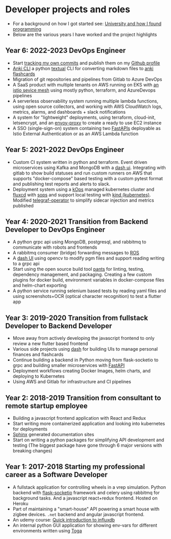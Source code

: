 # Developer projects and roles
- For a background on how I got started see: [University and how I found programming](00_university.md)
- Below are the various years I have worked and the project highlights 

## Year 6: 2022-2023 DevOps Engineer
- Start [tracking my own commits](../projects/01_commit_stats.md) and publish them on my [Github profile](https://github.com/EspenAlbert)
- [Anki CLI](../projects/02_anki_cli.md) a python [textual](https://textual.textualize.io/) CLI for converting markdown files to [anki flashcards](https://apps.ankiweb.net/)
- Migration of git repositories and pipelines from Gitlab to Azure DevOps
- A SaaS product with multiple tenants on AWS running on EKS with [an istio sevice mesh](https://istio.io/latest/docs/) using mostly python, terraform, and AzureDevops pipelines
- A serverless observability system running multiple lambda functions, using open source collectors, and working with AWS CloudWatch logs, metrics, alarms, and dashboards + slack notifications
- A system for "lightweight" deployments, using terraform, cloud-init, letsencrypt, and an [envoy-proxy](https://www.envoyproxy.io/) to create a ready to use EC2 instance
- A SSO (single-sign-on) system containing two [FastAPIs](https://fastapi.tiangolo.com/) deployable as Istio External Authentication or as an AWS Lambda function

## Year 5: 2021-2022 DevOps Engineer
- Custom CI system written in python and terraform. Event driven microservices using Kafka and MongoDB with a [dash ui](https://dash.plotly.com/). Integrating with gitlab to show build statuses and run custom runners on AWS that supports "docker-compose" based testing with a custom pytest format and publishing test reports and alerts to slack.
- Deployment system using a [kOps](https://kops.sigs.k8s.io/) managed kubernetes cluster and [fluxcd](https://fluxcd.io/flux/) with [sops](https://github.com/getsops/sops) and support local testing with [kind (kubernetes)](https://kind.sigs.k8s.io/). Modified [telegraf-operator](https://github.com/influxdata/telegraf-operator) to simplify sidecar injection and metrics published

## Year 4: 2020-2021 Transition from Backend Developer to DevOps Engineer
- A python grpc api using MongoDB, postgresql, and rabbitmq to communicate with robots and frontends
- A rabbitmq consumer (bridge) forwarding messages to [ROS](https://docs.ros.org/) 
- A [dash UI](https://dash.plotly.com/) using opencv to modify pgm files and support reading writing to a grpc api
- Start using the open source build tool [pants](https://www.pantsbuild.org/docs) for linting, testing, dependency management, and packaging. Creating a few custom plugins for docker build, environment variables in docker-compose files and helm-chart exporting 
- A python service running selenium based tests by reading yaml files and using screenshots+OCR (optical character recognition) to test a flutter app

## Year 3: 2019-2020 Transition from fullstack Developer to Backend Developer
- Move away from actively developing the javascript frontend to only review a new flutter based frontend
- Various side projects using [dash](https://dash.plotly.com/) for building UIs to manage personal finances and flashcards
- Continue building a backend in Python moving from flask-socketio to grpc and building smaller microservices with [FastAPI](https://fastapi.tiangolo.com/)
- Deployment workflows creating Docker Images, helm charts, and deploying to Kubernetes
- Using AWS and Gitlab for infrastructure and CI pipelines

## Year 2: 2018-2019 Transition from consultant to remote startup employee 
- Building a javascript frontend application with React and Redux
- Start writing more containerized application and looking into kubernetes for deployments
- [Sphinx](https://www.sphinx-doc.org/en/master/) generated documentation sites
- Start on writing a python packages for simplifying API development and testing (The biggest package have gone through 6 major versions with breaking changes)

## Year 1: 2017-2018 Starting my professional career as a Software Developer
- A fullstack application for controlling wheels in a vrep simulation. Python backend with [flask-socketio](https://flask-socketio.readthedocs.io/en/latest/) framework and celery using rabbitmq for background tasks. And a javascript react+redux frontend. Hosted on Heroku
- Part of maintaining a "smart-house" API powering a smart house with zigbee devices. `.net` backend and angular javascript frontend. 
- An udemy course: [Quick introduction to influxdb](https://www.udemy.com/course/master-timeseries-by-using-the-tick-stack-example-by-example/)
- An internal python GUI application for showing env-vars for different environments written using [Toga](https://toga.readthedocs.io/en/latest/)
